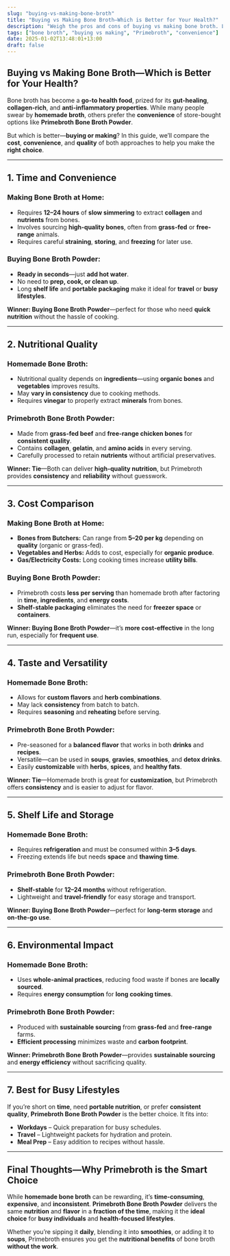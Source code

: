 ```yaml
---
slug: "buying-vs-making-bone-broth"
title: "Buying vs Making Bone Broth—Which is Better for Your Health?"
description: "Weigh the pros and cons of buying vs making bone broth. Learn why Primebroth Bone Broth Powder offers the best combination of quality, convenience, and nutrition."
tags: ["bone broth", "buying vs making", "Primebroth", "convenience"]
date: 2025-01-02T13:48:01+13:00
draft: false
---
```


## Buying vs Making Bone Broth—Which is Better for Your Health?  
Bone broth has become a **go-to health food**, prized for its **gut-healing**, **collagen-rich**, and **anti-inflammatory properties**. While many people swear by **homemade broth**, others prefer the **convenience** of store-bought options like **Primebroth Bone Broth Powder**.  

But which is better—**buying or making**? In this guide, we’ll compare the **cost**, **convenience**, and **quality** of both approaches to help you make the **right choice**.  

---

## **1. Time and Convenience**  

### Making Bone Broth at Home:  
- Requires **12–24 hours** of **slow simmering** to extract **collagen** and **nutrients** from bones.  
- Involves sourcing **high-quality bones**, often from **grass-fed** or **free-range** animals.  
- Requires careful **straining**, **storing**, and **freezing** for later use.  

### Buying Bone Broth Powder:  
- **Ready in seconds**—just **add hot water**.  
- No need to **prep, cook, or clean up**.  
- Long **shelf life** and **portable packaging** make it ideal for **travel** or **busy lifestyles**.  

**Winner: Buying Bone Broth Powder**—perfect for those who need **quick nutrition** without the hassle of cooking.  

---

## **2. Nutritional Quality**  

### Homemade Bone Broth:  
- Nutritional quality depends on **ingredients**—using **organic bones** and **vegetables** improves results.  
- May **vary in consistency** due to cooking methods.  
- Requires **vinegar** to properly extract **minerals** from bones.  

### Primebroth Bone Broth Powder:  
- Made from **grass-fed beef** and **free-range chicken bones** for **consistent quality**.  
- Contains **collagen**, **gelatin**, and **amino acids** in every serving.  
- Carefully processed to retain **nutrients** without artificial preservatives.  

**Winner: Tie**—Both can deliver **high-quality nutrition**, but Primebroth provides **consistency** and **reliability** without guesswork.  

---

## **3. Cost Comparison**  

### Making Bone Broth at Home:  
- **Bones from Butchers:** Can range from **$5–$20 per kg** depending on **quality** (organic or grass-fed).  
- **Vegetables and Herbs:** Adds to cost, especially for **organic produce**.  
- **Gas/Electricity Costs:** Long cooking times increase **utility bills**.  

### Buying Bone Broth Powder:  
- Primebroth costs **less per serving** than homemade broth after factoring in **time**, **ingredients**, and **energy costs**.  
- **Shelf-stable packaging** eliminates the need for **freezer space** or **containers**.  

**Winner: Buying Bone Broth Powder**—it’s **more cost-effective** in the long run, especially for **frequent use**.  

---

## **4. Taste and Versatility**  

### Homemade Bone Broth:  
- Allows for **custom flavors** and **herb combinations**.  
- May lack **consistency** from batch to batch.  
- Requires **seasoning** and **reheating** before serving.  

### Primebroth Bone Broth Powder:  
- Pre-seasoned for a **balanced flavor** that works in both **drinks** and **recipes**.  
- Versatile—can be used in **soups**, **gravies**, **smoothies**, and **detox drinks**.  
- Easily **customizable** with **herbs**, **spices**, and **healthy fats**.  

**Winner: Tie**—Homemade broth is great for **customization**, but Primebroth offers **consistency** and is easier to adjust for flavor.  

---

## **5. Shelf Life and Storage**  

### Homemade Bone Broth:  
- Requires **refrigeration** and must be consumed within **3–5 days**.  
- Freezing extends life but needs **space** and **thawing time**.  

### Primebroth Bone Broth Powder:  
- **Shelf-stable** for **12–24 months** without refrigeration.  
- Lightweight and **travel-friendly** for easy storage and transport.  

**Winner: Buying Bone Broth Powder**—perfect for **long-term storage** and **on-the-go use**.  

---

## **6. Environmental Impact**  

### Homemade Bone Broth:  
- Uses **whole-animal practices**, reducing food waste if bones are **locally sourced**.  
- Requires **energy consumption** for **long cooking times**.  

### Primebroth Bone Broth Powder:  
- Produced with **sustainable sourcing** from **grass-fed** and **free-range** farms.  
- **Efficient processing** minimizes waste and **carbon footprint**.  

**Winner: Primebroth Bone Broth Powder**—provides **sustainable sourcing** and **energy efficiency** without sacrificing quality.  

---

## **7. Best for Busy Lifestyles**  
If you’re short on **time**, need **portable nutrition**, or prefer **consistent quality**, **Primebroth Bone Broth Powder** is the better choice. It fits into:  
- **Workdays** – Quick preparation for busy schedules.  
- **Travel** – Lightweight packets for hydration and protein.  
- **Meal Prep** – Easy addition to recipes without hassle.  

---

## **Final Thoughts—Why Primebroth is the Smart Choice**  
While **homemade bone broth** can be rewarding, it’s **time-consuming**, **expensive**, and **inconsistent**. **Primebroth Bone Broth Powder** delivers the same **nutrition** and **flavor** in a **fraction of the time**, making it the **ideal choice** for **busy individuals** and **health-focused lifestyles**.  

Whether you’re sipping it **daily**, blending it into **smoothies**, or adding it to **soups**, Primebroth ensures you get the **nutritional benefits** of bone broth **without the work**.  
